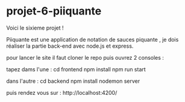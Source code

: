 # projet-6-piiquante
Voici le sixieme projet !

Piiquante est une application de notation de sauces piquante , je dois réaliser la partie back-end avec node.js et express.

pour lancer le site il faut cloner le repo puis ouvrez  2 consoles  :

tapez dams l'une : cd frontend
                      npm install
                      npm run start
                      
dans l'autre : cd backend
               npm install
               nodemon server
               
               
puis rendez vous sur : http://localhost:4200/
           
                   
